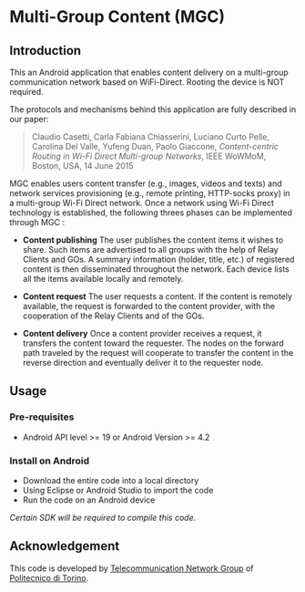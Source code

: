 # Multi-Group Content (MGC)

## Introduction
This an Android application that enables content delivery on a multi-group communication network based on WiFi-Direct. Rooting the device is NOT required.

The protocols and mechanisms behind this application are fully described in our paper:
> Claudio Casetti, Carla Fabiana Chiasserini, Luciano Curto Pelle, Carolina Del Valle, Yufeng Duan, Paolo Giaccone, *Content-centric Routing in Wi-Fi Direct Multi-group Networks*, IEEE WoWMoM, Boston, USA, 14 June 2015 

MGC enables users content transfer (e.g., images, videos and texts) and network services provisioning (e.g., remote printing, HTTP-socks proxy) in a multi-group Wi-Fi Direct network. Once a network using Wi-Fi Direct technology is established, the following threes phases can be implemented through MGC :

- **Content  publishing** The user publishes the content items it wishes to share. Such items are advertised to all groups with the help of Relay Clients and GOs. A summary information (holder, title, etc.) of registered content is then disseminated throughout the network. Each device lists all the items available locally and
remotely.
- **Content  request** The user requests a content. If the content is remotely available, the request is forwarded to the content provider, with the cooperation of the Relay Clients and of the GOs.

- **Content delivery** Once a content provider receives a request, it transfers the content toward the requester. The nodes on the forward path traveled by the request will cooperate to transfer the content in the reverse direction and eventually deliver it to the requester node.

## Usage
### Pre-requisites
- Android API level >= 19 or Android Version >= 4.2

### Install on Android
- Download the entire code into a local directory
- Using Eclipse or Android Studio to import the code
- Run the code on an Android device

*Certain SDK will be required to compile this code.*

## Acknowledgement
This code is developed by [Telecommunication Network Group](http://www.telematica.polito.it/) of [Politecnico di Torino](http://www.polito.it/).
